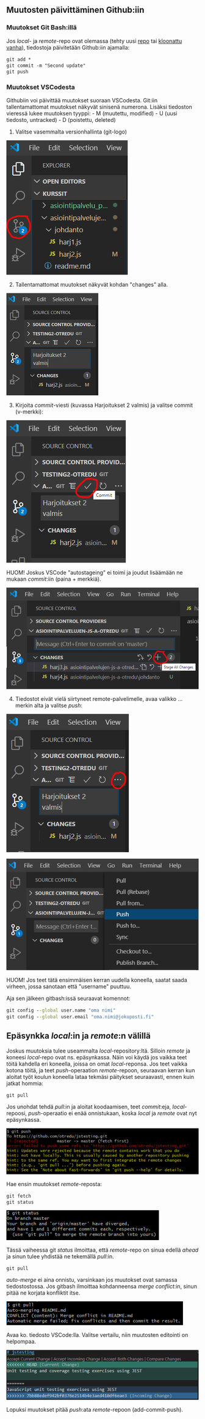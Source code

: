 ## Muutosten päivittäminen Github:iin

### Muutokset Git Bash:illä

Jos *local*- ja *remote*-repo ovat olemassa (tehty uusi [repo]("./uusirepo.html") tai [kloonattu vanha]("./kloonaus.html")), tiedostoja päivitetään Github:iin ajamalla:

    git add *
    git commit -m "Second update"
    git push

### Muutokset VSCodesta

Githubiin voi päivittää muutokset suoraan VSCodesta. Git:iin tallentamattomat muutokset näkyvät sinisenä numerona. Lisäksi tiedoston vieressä lukee muutoksen tyyppi:
    - M (muutettu, modified)
    - U (uusi tiedosto, untracked) - D (poistettu, deleted)

1. Valitse vasemmalta versionhallinta (git-logo)

![muutosten päivitys](./img/vscode_muutokset1.PNG)

2. Tallentamattomat muutokset näkyvät kohdan "changes" alla.

![muutosten päivitys](./img/vscode_muutokset2b.PNG)

3. Kirjoita *commit*-viesti (kuvassa Harjoitukset 2 valmis) ja valitse commit (v-merkki):

![muutosten päivitys](./img/vscode_muutokset3.PNG)

HUOM! Joskus VSCode "autostageing" ei toimi ja joudut lisäämään ne mukaan *commit*:iin (paina + merkkiä).

![muutosten päivitys](./img/vscode_muutokset6.PNG)

4. Tiedostot eivät vielä siirtyneet remote-palvelimelle, avaa valikko ... merkin alta ja valitse *push*:

![muutosten päivitys](./img/vscode_muutokset4.PNG)

![muutosten päivitys](./img/vscode_muutokset5.PNG)

HUOM! Jos teet tätä ensimmäisen kerran uudella koneella, saatat saada virheen, jossa sanotaan että "username" puuttuu.

Aja sen jälkeen gitbash:issä seuraavat komennot:

```cmd
git config --global user.name "oma nimi"
git config --global user.email "oma.nimi@jokuposti.fi"
```

## Epäsynkka *local*:in ja *remote*:n välillä

Joskus muutoksia tulee useammalta *local*-repository:ltä. Silloin *remote* ja koneesi *local*-repo ovat ns. epäsynkassa. Näin voi käydä jos vaikka teet töitä kahdella eri koneella, joissa on omat *local*-reponsa. Jos teet vaikka kotona töitä, ja teet *push*-operaation *remote*-repoon, seuraavan kerran kun aloitat työt koulun koneella lataa tekmäsi päitykset seuraavasti, ennen kuin jatkat hommia:

    git pull

Jos unohdat tehdä *pull*:in ja aloitat koodaamisen, teet *commit*:eja, *local*-repoosi, *push*-operaatio ei enää onnistukaan, koska *local* ja *remote* ovat nyt epäsynkassa.

!["Push failed"](img/git_fail_fetch.PNG)

Hae ensin muutokset *remote*-reposta:

    git fetch
    git status

!["Git status"](img/git_pull_to_merge.PNG)

Tässä vaiheessa git *status* ilmoittaa, että *remote*-repo on sinua edellä *ahead* ja sinun tulee yhdistää ne tekemällä *pull*:in.

    git pull

*auto-merge* ei aina onnistu, varsinkaan jos muutokset ovat samassa tiedostostossa. Jos gitbash ilmoittaa kohdanneensa *merge conflict*:in, sinun pitää ne korjata konfliktit itse. 

!["Merge conflicts"](img/automerge_fail.PNG)

Avaa ko. tiedosto VSCode:lla. Valitse vertailu, niin muutosten editointi on helpompaa.

!["Merge + CSCode"](img/merge_conflict_vscode.PNG)

Lopuksi muutokset pitää *push*:ata *remote*-repoon (add-commit-push).